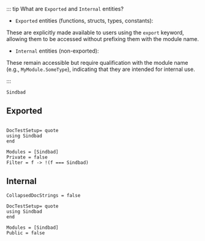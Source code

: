 ::: tip What are `Exported` and `Internal` entities?

- `Exported` entities (functions, structs, types, constants):

These are explicitly made available to users using the `export` keyword, allowing them to be accessed without prefixing them with the module name.

- `Internal` entities (non-exported):

These remain accessible but require qualification with the module name (e.g., `MyModule.SomeType`), indicating that they are intended for internal use.

:::


```@docs
Sindbad
```

## Exported
```@meta

DocTestSetup= quote
using Sindbad
end
```

```@autodocs
Modules = [Sindbad]
Private = false
Filter = f -> !(f === Sindbad)
```

## Internal
```@meta
CollapsedDocStrings = false

DocTestSetup= quote
using Sindbad
end
```

```@autodocs
Modules = [Sindbad]
Public = false
```